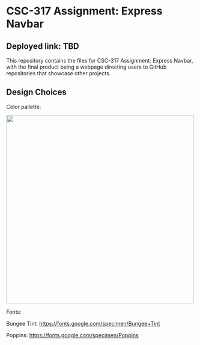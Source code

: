 # CSC-317 Assignment: Express Navbar
## Deployed link: TBD
This repository contains the files for CSC-317 Assignment: Express Navbar, with the final product being a webpage directing users to GitHub repositories that showcase other projects.

## Design Choices
Color pallette:

<img width="500" src="https://i.imgur.com/TBmqrVW.png">

Fonts:

Bungee Tint: https://fonts.google.com/specimen/Bungee+Tint

Poppins: https://fonts.google.com/specimen/Poppins
